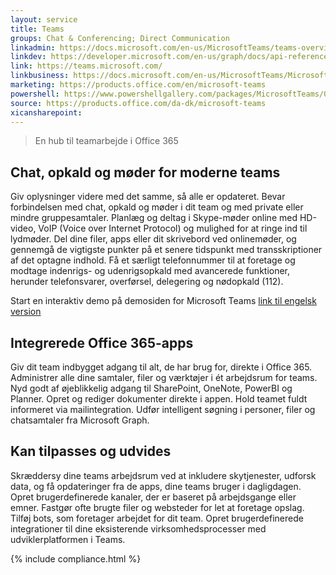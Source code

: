 ```yaml
---
layout: service
title: Teams
groups: Chat & Conferencing; Direct Communication
linkadmin: https://docs.microsoft.com/en-us/MicrosoftTeams/teams-overview
linkdev: https://developer.microsoft.com/en-us/graph/docs/api-reference/beta/resources/teams_api_overview
link: https://teams.microsoft.com/
linkbusiness: https://docs.microsoft.com/en-us/MicrosoftTeams/Microsoft-Teams
marketing: https://products.office.com/en/microsoft-teams     
powershell: https://www.powershellgallery.com/packages/MicrosoftTeams/0.9.0
source: https://products.office.com/da-dk/microsoft-teams
xicansharepoint: 
--- 
```


> En hub til teamarbejde i Office 365 

## Chat, opkald og møder for moderne teams
Giv oplysninger videre med det samme, så alle er opdateret. Bevar forbindelsen med chat, opkald og møder i dit team og med private eller mindre gruppesamtaler. Planlæg og deltag i Skype-møder online med HD-video, VoIP (Voice over Internet Protocol) og mulighed for at ringe ind til lydmøder. Del dine filer, apps eller dit skrivebord ved onlinemøder, og gennemgå de vigtigste punkter på et senere tidspunkt med transskriptioner af det optagne indhold. Få et særligt telefonnummer til at foretage og modtage indenrigs- og udenrigsopkald med avancerede funktioner, herunder telefonsvarer, overførsel, delegering og nødopkald (112).

Start en interaktiv demo på demosiden for Microsoft Teams [link til engelsk version](https://go.microsoft.com/fwlink/p/?linkid=856024)

## Integrerede Office 365-apps
Giv dit team indbygget adgang til alt, de har brug for, direkte i Office 365. Administrer alle dine samtaler, filer og værktøjer i ét arbejdsrum for teams. Nyd godt af øjeblikkelig adgang til SharePoint, OneNote, PowerBI og Planner. Opret og rediger dokumenter direkte i appen. Hold teamet fuldt informeret via mailintegration. Udfør intelligent søgning i personer, filer og chatsamtaler fra Microsoft Graph.

## Kan tilpasses og udvides
Skræddersy dine teams arbejdsrum ved at inkludere skytjenester, udforsk data, og få opdateringer fra de apps, dine teams bruger i dagligdagen. Opret brugerdefinerede kanaler, der er baseret på arbejdsgange eller emner. Fastgør ofte brugte filer og websteder for let at foretage opslag. Tilføj bots, som foretager arbejdet for dit team. Opret brugerdefinerede integrationer til dine eksisterende virksomhedsprocesser med udviklerplatformen i Teams.




{% include compliance.html %}